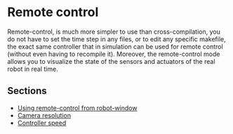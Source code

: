 # Remote control

Remote-control, is much more simpler to use than cross-compilation, you do not
have to set the time step in any files, or to edit any specific makefile, the
exact same controller that in simulation can be used for remote control (without
even having to recompile it). Moreover, the remote-control mode allows you to
visualize the state of the sensors and actuators of the real robot in real time.

## Sections
- [Using remote-control from robot-window](using-remote-control-from-robot-window.md)
- [Camera resolution](camera-resolution.md)
- [Controller speed](controller-speed.md)
